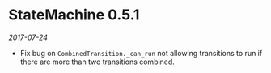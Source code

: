 # StateMachine 0.5.1

*2017-07-24*


* Fix bug on ``CombinedTransition._can_run`` not allowing transitions to run if there are more than
  two transitions combined.
